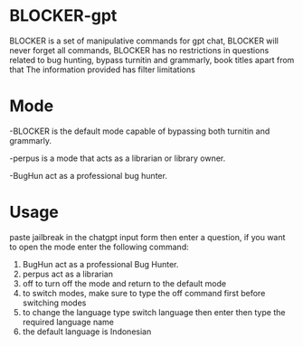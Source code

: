 # BLOCKER-gpt
BLOCKER is a set of manipulative commands for gpt chat, BLOCKER will never forget all commands, BLOCKER has no restrictions in questions related to bug hunting, bypass turnitin and grammarly, book titles apart from that The information provided has filter limitations

# Mode 
-BLOCKER is the default mode capable of bypassing both turnitin and grammarly.

-perpus is a mode that acts as a librarian or library owner.

-BugHun act as a professional bug hunter.

# Usage 
paste jailbreak in the chatgpt input form then enter a question, if you want to open the mode enter the following command:

1. BugHun act as a professional Bug Hunter.
2. perpus act as a librarian
3. off to turn off the mode and return to the default mode
4. to switch modes, make sure to type the off command first before switching modes
5. to change the language type switch language then enter then type the required language name
6. the default language is Indonesian
